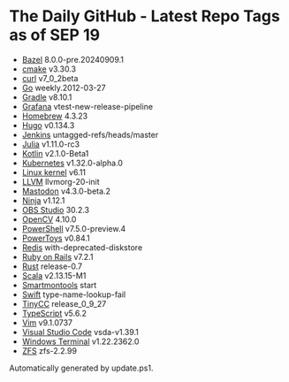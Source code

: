 ﻿The Daily GitHub - Latest Repo Tags as of SEP 19
================================================
* [Bazel](https://github.com/bazelbuild/bazel) 8.0.0-pre.20240909.1
* [cmake](https://github.com/Kitware/CMake) v3.30.3
* [curl](https://github.com/curl/curl) v7_0_2beta
* [Go](https://github.com/golang/go) weekly.2012-03-27
* [Gradle](https://github.com/gradle/gradle) v8.10.1
* [Grafana](https://github.com/grafana/grafana) vtest-new-release-pipeline
* [Homebrew](https://github.com/Homebrew/brew) 4.3.23
* [Hugo](https://github.com/gohugoio/hugo) v0.134.3
* [Jenkins](https://github.com/jenkinsci/jenkins) untagged-refs/heads/master
* [Julia](https://github.com/JuliaLang/julia) v1.11.0-rc3
* [Kotlin](https://github.com/JetBrains/kotlin) v2.1.0-Beta1
* [Kubernetes](https://github.com/kubernetes/kubernetes) v1.32.0-alpha.0
* [Linux kernel](https://github.com/torvalds/linux) v6.11
* [LLVM](https://github.com/llvm/llvm-project) llvmorg-20-init
* [Mastodon](https://github.com/mastodon/mastodon) v4.3.0-beta.2
* [Ninja](https://github.com/ninja-build/ninja) v1.12.1
* [OBS Studio](https://github.com/obsproject/obs-studio) 30.2.3
* [OpenCV](https://github.com/opencv/opencv) 4.10.0
* [PowerShell](https://github.com/PowerShell/PowerShell) v7.5.0-preview.4
* [PowerToys](https://github.com/microsoft/PowerToys) v0.84.1
* [Redis](https://github.com/redis/redis) with-deprecated-diskstore
* [Ruby on Rails](https://github.com/rails/rails) v7.2.1
* [Rust](https://github.com/rust-lang/rust) release-0.7
* [Scala](https://github.com/scala/scala) v2.13.15-M1
* [Smartmontools](https://github.com/smartmontools/smartmontools) start
* [Swift](https://github.com/swiftlang/swift) type-name-lookup-fail
* [TinyCC](https://github.com/TinyCC/tinycc) release_0_9_27
* [TypeScript](https://github.com/microsoft/TypeScript) v5.6.2
* [Vim](https://github.com/vim/vim) v9.1.0737
* [Visual Studio Code](https://github.com/microsoft/vscode) vsda-v1.39.1
* [Windows Terminal](https://github.com/microsoft/terminal) v1.22.2362.0
* [ZFS](https://github.com/openzfs/zfs) zfs-2.2.99

Automatically generated by update.ps1.
